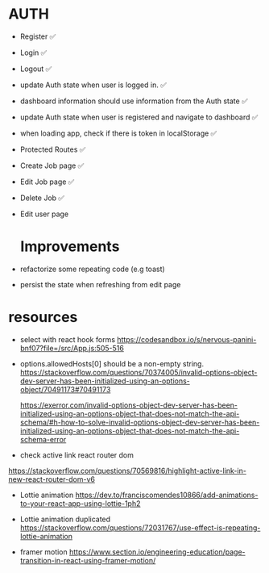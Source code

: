 # AUTH

- Register ✅
- Login ✅
- Logout ✅
- update Auth state when user is logged in. ✅
- dashboard information should use information from the Auth state ✅
- update Auth state when user is registered and navigate to dashboard ✅
- when loading app, check if there is token in localStorage ✅
- Protected Routes ✅
- Create Job page ✅
- Edit Job page ✅
- Delete Job ✅
- Edit user page

  # Improvements

- refactorize some repeating code (e.g toast)
- persist the state when refreshing from edit page

# resources

- select with react hook forms
  https://codesandbox.io/s/nervous-panini-bnf07?file=/src/App.js:505-516

- options.allowedHosts[0] should be a non-empty string.
  https://stackoverflow.com/questions/70374005/invalid-options-object-dev-server-has-been-initialized-using-an-options-object/70491173#70491173

  https://exerror.com/invalid-options-object-dev-server-has-been-initialized-using-an-options-object-that-does-not-match-the-api-schema/#h-how-to-solve-invalid-options-object-dev-server-has-been-initialized-using-an-options-object-that-does-not-match-the-api-schema-error

- check active link react router dom

https://stackoverflow.com/questions/70569816/highlight-active-link-in-new-react-router-dom-v6

- Lottie animation
  https://dev.to/franciscomendes10866/add-animations-to-your-react-app-using-lottie-1ph2

- Lottie animation duplicated
  https://stackoverflow.com/questions/72031767/use-effect-is-repeating-lottie-animation

- framer motion
  https://www.section.io/engineering-education/page-transition-in-react-using-framer-motion/
